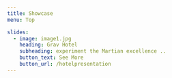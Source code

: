 ```yaml
---
title: Showcase
menu: Top

slides:
  - image: image1.jpg
    heading: Grav Hotel
    subheading: experiment the Martian excellence ..
    button_text: See More
    button_url: /hotelpresentation
---
```

